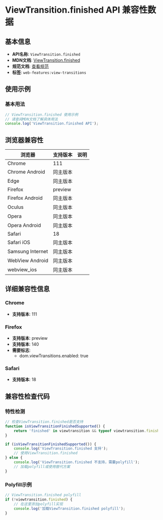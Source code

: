 # ViewTransition.finished API 兼容性数据

## 基本信息

- **API名称**: `ViewTransition.finished`
- **MDN文档**: [ViewTransition.finished](https://developer.mozilla.org/docs/Web/API/ViewTransition/finished)
- **规范文档**: [查看规范](https://drafts.csswg.org/css-view-transitions/#dom-viewtransition-finished)
- **标签**: `web-features:view-transitions`

## 使用示例

### 基本用法

```javascript
// ViewTransition.finished 使用示例
// 请查阅MDN文档了解具体用法
console.log('ViewTransition.finished API');
```

## 浏览器兼容性

| 浏览器 | 支持版本 | 说明 |
|--------|----------|------|
| Chrome | 111 |  |
| Chrome Android | 同主版本 |  |
| Edge | 同主版本 |  |
| Firefox | preview |  |
| Firefox Android | 同主版本 |  |
| Oculus | 同主版本 |  |
| Opera | 同主版本 |  |
| Opera Android | 同主版本 |  |
| Safari | 18 |  |
| Safari iOS | 同主版本 |  |
| Samsung Internet | 同主版本 |  |
| WebView Android | 同主版本 |  |
| webview_ios | 同主版本 |  |

## 详细兼容性信息

### Chrome

- **支持版本**: 111

### Firefox

- **支持版本**: preview
- **支持版本**: 140
- **需要标志**: 
  - dom.viewTransitions.enabled: true

### Safari

- **支持版本**: 18

## 兼容性检查代码

### 特性检测

```javascript
// 检查ViewTransition.finished是否支持
function isViewTransitionFinishedSupported() {
    return 'finished' in viewtransition && typeof viewtransition.finished === 'function';
}

if (isViewTransitionFinishedSupported()) {
    console.log('ViewTransition.finished 支持');
    // 使用ViewTransition.finished
} else {
    console.log('ViewTransition.finished 不支持，需要polyfill');
    // 加载polyfill或使用替代方案
}
```

### Polyfill示例

```javascript
// ViewTransition.finished polyfill
if (!viewtransition.finished) {
    // 在这里添加polyfill实现
    console.log('加载ViewTransition.finished polyfill');
}
```

